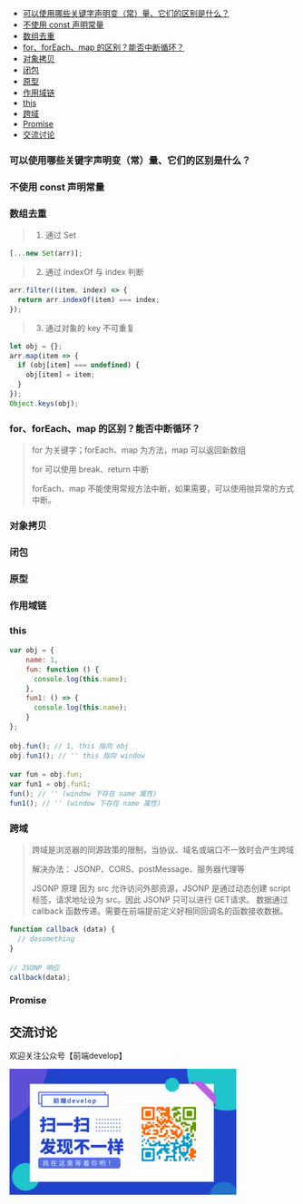 <!-- TOC -->

  - [可以使用哪些关键字声明变（常）量、它们的区别是什么？](#可以使用哪些关键字声明变常量它们的区别是什么)
  - [不使用 const 声明常量](#不使用-const-声明常量)
  - [数组去重](#数组去重)
  - [for、forEach、map 的区别？能否中断循环？](#forforeachmap-的区别能否中断循环)
  - [对象拷贝](#对象拷贝)
  - [闭包](#闭包)
  - [原型](#原型)
  - [作用域链](#作用域链)
  - [this](#this)
  - [跨域](#跨域)
  - [Promise](#promise)
- [交流讨论](#%e4%ba%a4%e6%b5%81%e8%ae%a8%e8%ae%ba)

<!-- /TOC -->
### 可以使用哪些关键字声明变（常）量、它们的区别是什么？

### 不使用 const 声明常量

### 数组去重

> 1. 通过 Set
```javascript
[...new Set(arr)];
```

> 2. 通过 indexOf 与 index 判断
```javascript
arr.filter((item, index) => {
  return arr.indexOf(item) === index;
});
```

> 3. 通过对象的 key 不可重复
```javascript
let obj = {};
arr.map(item => {
  if (obj[item] === undefined) {
    obj[item] = item;
  }
});
Object.keys(obj);
```

### for、forEach、map 的区别？能否中断循环？

> for 为关键字；forEach、map 为方法，map 可以返回新数组
>
> for 可以使用 break、return 中断
>
> forEach、map 不能使用常规方法中断，如果需要，可以使用抛异常的方式中断。

### 对象拷贝

### 闭包

### 原型

### 作用域链

### this

```javascript
var obj = {
    name: 1,
    fun: function () {
      console.log(this.name);
    },
    fun1: () => {
      console.log(this.name);
    }
};

obj.fun(); // 1, this 指向 obj
obj.fun1(); // '' this 指向 window

var fun = obj.fun;
var fun1 = obj.fun1;
fun(); // '' (window 下存在 name 属性)
fun1(); // '' (window 下存在 name 属性)
```

### 跨域

> 跨域是浏览器的同源政策的限制，当协议、域名或端口不一致时会产生跨域
>
> 解决办法：
> JSONP、CORS、postMessage、服务器代理等
>
> JSONP 原理
> 因为 src 允许访问外部资源，JSONP 是通过动态创建 script 标签，请求地址设为 src。因此 JSONP 只可以进行 GET请求。
> 数据通过 callback 函数传递。需要在前端提前定义好相同回调名的函数接收数据。

```javascript
function callback (data) {
  // dosomething
}

// JSONP 响应
callback(data);
```

### Promise



## 交流讨论

欢迎关注公众号【前端develop】

<img src="../img/qrcode.png" width="400px">